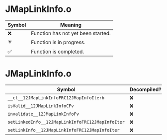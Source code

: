 # JMapLinkInfo.o
| Symbol | Meaning 
| ------------- | ------------- 
| :x: | Function has not yet been started. 
| :eight_pointed_black_star: | Function is in progress. 
| :white_check_mark: | Function is completed. 


# JMapLinkInfo.o
| Symbol | Decompiled? |
| ------------- | ------------- |
| `__ct__12JMapLinkInfoFRC12JMapInfoIterb` | :x: |
| `isValid__12JMapLinkInfoCFv` | :x: |
| `invalidate__12JMapLinkInfoFv` | :x: |
| `setLinkedInfo__12JMapLinkInfoFRC12JMapInfoIter` | :x: |
| `setLinkInfo__12JMapLinkInfoFRC12JMapInfoIter` | :x: |
